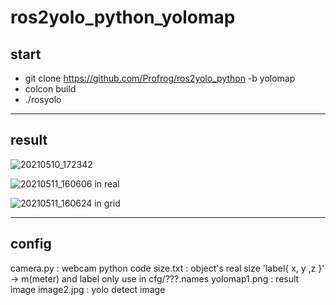 # ros2yolo_python_yolomap

## start
* git clone https://github.com/Profrog/ros2yolo_python -b yolomap
* colcon build
* ./rosyolo


---------------------------------------------------------------

## result
![20210510_172342](https://user-images.githubusercontent.com/26535065/117773899-da657f00-b273-11eb-941b-06ac15e43e40.jpg)

![20210511_160606](https://user-images.githubusercontent.com/26535065/117773912-ddf90600-b273-11eb-9cef-ab4d63e7f3fa.jpg)
in real

![20210511_160624](https://user-images.githubusercontent.com/26535065/117773918-df2a3300-b273-11eb-9bbe-afe889226ac9.jpg)
in grid


---------------------------------------------------------------

## config

camera.py : webcam python code
size.txt : object's real size 'label{ x, y ,z }' -> m(meter) and label only use in cfg/???.names
yolomap1.png : result image
image2.jpg : yolo detect image
